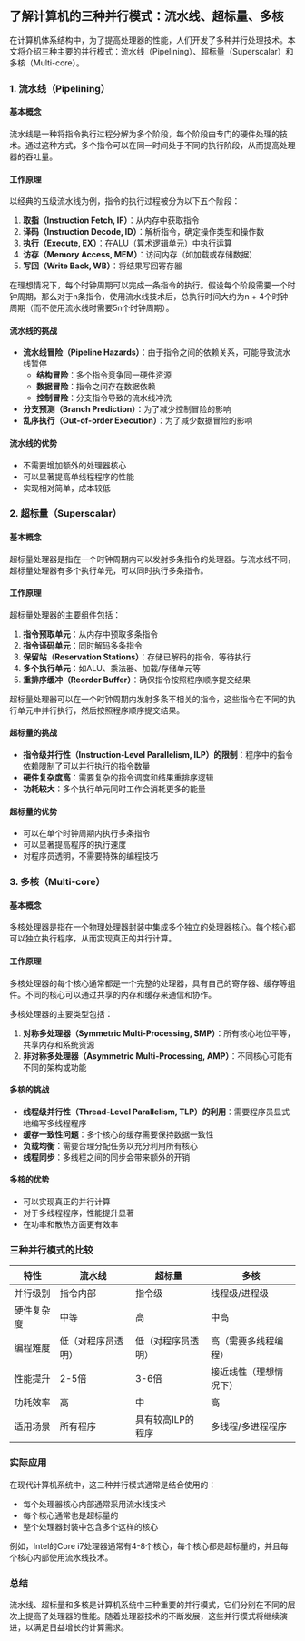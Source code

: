 ## 了解计算机的三种并行模式：流水线、超标量、多核

在计算机体系结构中，为了提高处理器的性能，人们开发了多种并行处理技术。本文将介绍三种主要的并行模式：流水线（Pipelining）、超标量（Superscalar）和多核（Multi-core）。

### 1. 流水线（Pipelining）

#### 基本概念

流水线是一种将指令执行过程分解为多个阶段，每个阶段由专门的硬件处理的技术。通过这种方式，多个指令可以在同一时间处于不同的执行阶段，从而提高处理器的吞吐量。

#### 工作原理

以经典的五级流水线为例，指令的执行过程被分为以下五个阶段：

1. **取指（Instruction Fetch, IF）**：从内存中获取指令
2. **译码（Instruction Decode, ID）**：解析指令，确定操作类型和操作数
3. **执行（Execute, EX）**：在ALU（算术逻辑单元）中执行运算
4. **访存（Memory Access, MEM）**：访问内存（如加载或存储数据）
5. **写回（Write Back, WB）**：将结果写回寄存器

在理想情况下，每个时钟周期可以完成一条指令的执行。假设每个阶段需要一个时钟周期，那么对于n条指令，使用流水线技术后，总执行时间大约为n + 4个时钟周期（而不使用流水线时需要5n个时钟周期）。

#### 流水线的挑战

- **流水线冒险（Pipeline Hazards）**：由于指令之间的依赖关系，可能导致流水线暂停
  - **结构冒险**：多个指令竞争同一硬件资源
  - **数据冒险**：指令之间存在数据依赖
  - **控制冒险**：分支指令导致的流水线冲洗
- **分支预测（Branch Prediction）**：为了减少控制冒险的影响
- **乱序执行（Out-of-order Execution）**：为了减少数据冒险的影响

#### 流水线的优势

- 不需要增加额外的处理器核心
- 可以显著提高单线程程序的性能
- 实现相对简单，成本较低

### 2. 超标量（Superscalar）

#### 基本概念

超标量处理器是指在一个时钟周期内可以发射多条指令的处理器。与流水线不同，超标量处理器有多个执行单元，可以同时执行多条指令。

#### 工作原理

超标量处理器的主要组件包括：

1. **指令预取单元**：从内存中预取多条指令
2. **指令译码单元**：同时解码多条指令
3. **保留站（Reservation Stations）**：存储已解码的指令，等待执行
4. **多个执行单元**：如ALU、乘法器、加载/存储单元等
5. **重排序缓冲（Reorder Buffer）**：确保指令按照程序顺序提交结果

超标量处理器可以在一个时钟周期内发射多条不相关的指令，这些指令在不同的执行单元中并行执行，然后按照程序顺序提交结果。

#### 超标量的挑战

- **指令级并行性（Instruction-Level Parallelism, ILP）的限制**：程序中的指令依赖限制了可以并行执行的指令数量
- **硬件复杂度高**：需要复杂的指令调度和结果重排序逻辑
- **功耗较大**：多个执行单元同时工作会消耗更多的能量

#### 超标量的优势

- 可以在单个时钟周期内执行多条指令
- 可以显著提高程序的执行速度
- 对程序员透明，不需要特殊的编程技巧

### 3. 多核（Multi-core）

#### 基本概念

多核处理器是指在一个物理处理器封装中集成多个独立的处理器核心。每个核心都可以独立执行程序，从而实现真正的并行计算。

#### 工作原理

多核处理器的每个核心通常都是一个完整的处理器，具有自己的寄存器、缓存等组件。不同的核心可以通过共享的内存和缓存来通信和协作。

多核处理器的主要类型包括：

1. **对称多处理器（Symmetric Multi-Processing, SMP）**：所有核心地位平等，共享内存和系统资源
2. **非对称多处理器（Asymmetric Multi-Processing, AMP）**：不同核心可能有不同的架构或功能

#### 多核的挑战

- **线程级并行性（Thread-Level Parallelism, TLP）的利用**：需要程序员显式地编写多线程程序
- **缓存一致性问题**：多个核心的缓存需要保持数据一致性
- **负载均衡**：需要合理分配任务以充分利用所有核心
- **线程同步**：多线程之间的同步会带来额外的开销

#### 多核的优势

- 可以实现真正的并行计算
- 对于多线程程序，性能提升显著
- 在功率和散热方面更有效率

### 三种并行模式的比较

| 特性 | 流水线 | 超标量 | 多核 |
|------|--------|--------|------|
| 并行级别 | 指令内部 | 指令级 | 线程级/进程级 |
| 硬件复杂度 | 中等 | 高 | 中高 |
| 编程难度 | 低（对程序员透明） | 低（对程序员透明） | 高（需要多线程编程） |
| 性能提升 | 2-5倍 | 3-6倍 | 接近线性（理想情况下） |
| 功耗效率 | 高 | 中 | 高 |
| 适用场景 | 所有程序 | 具有较高ILP的程序 | 多线程/多进程程序 |

### 实际应用

在现代计算机系统中，这三种并行模式通常是结合使用的：

- 每个处理器核心内部通常采用流水线技术
- 每个核心通常也是超标量的
- 整个处理器封装中包含多个这样的核心

例如，Intel的Core i7处理器通常有4-8个核心，每个核心都是超标量的，并且每个核心内部使用流水线技术。

### 总结

流水线、超标量和多核是计算机系统中三种重要的并行模式，它们分别在不同的层次上提高了处理器的性能。随着处理器技术的不断发展，这些并行模式将继续演进，以满足日益增长的计算需求。